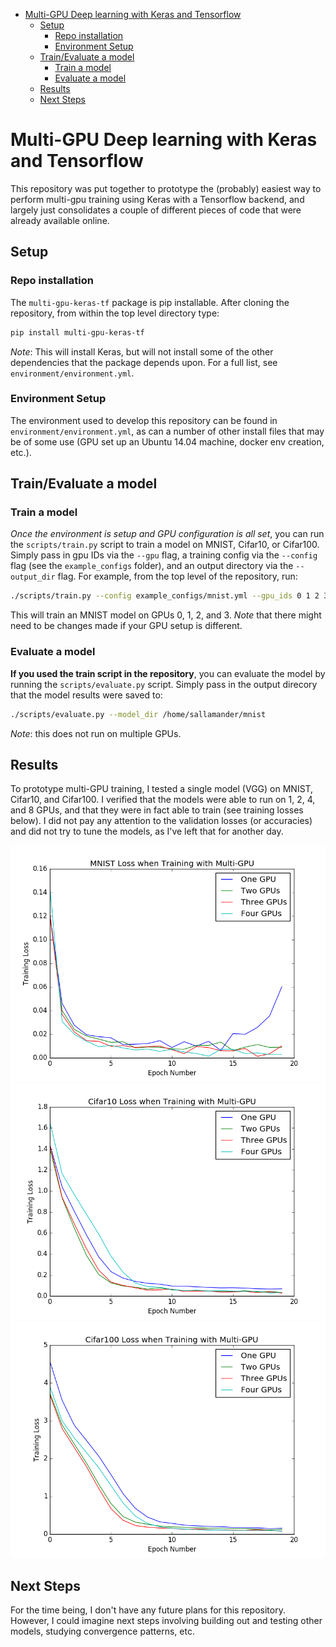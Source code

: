 <!-- START doctoc generated TOC please keep comment here to allow auto update -->
<!-- DON'T EDIT THIS SECTION, INSTEAD RE-RUN doctoc TO UPDATE -->


- [Multi-GPU Deep learning with Keras and Tensorflow](#multi-gpu-deep-learning-with-keras-and-tensorflow)
  - [Setup](#setup)
    - [Repo installation](#repo-installation)
    - [Environment Setup](#environment-setup)
  - [Train/Evaluate a model](#trainevaluate-a-model)
    - [Train a model](#train-a-model)
    - [Evaluate a model](#evaluate-a-model)
  - [Results](#results)
  - [Next Steps](#next-steps)

<!-- END doctoc generated TOC please keep comment here to allow auto update -->

# Multi-GPU Deep learning with Keras and Tensorflow

This repository was put together to prototype the (probably) easiest way to perform multi-gpu training using Keras with a Tensorflow backend, and largely just consolidates a couple of different pieces of code that were already available online.

## Setup

### Repo installation

The `multi-gpu-keras-tf` package is pip installable. After cloning the repository, from within the top level directory type:

```bash
pip install multi-gpu-keras-tf
```

*Note*: This will install Keras, but will not install some of the other dependencies that the package depends upon. For a full list, see `environment/environment.yml`.

### Environment Setup

The environment used to develop this repository can be found in `environment/environment.yml`, as can a number of other install files that may be of some use (GPU set up an Ubuntu 14.04 machine, docker env creation, etc.).

## Train/Evaluate a model

### Train a model

*Once the environment is setup and GPU configuration is all set*, you can run the `scripts/train.py` script to train a model on MNIST, Cifar10, or Cifar100. Simply pass in gpu IDs via the `--gpu` flag, a training config via the `--config` flag (see the `example_configs` folder), and an output directory via the `--output_dir` flag. For example, from the top level of the repository, run:

```bash
./scripts/train.py --config example_configs/mnist.yml --gpu_ids 0 1 2 3 --output_dir ~/home/sallamander/mnist
```

This will train an MNIST model on GPUs 0, 1, 2, and 3. *Note* that there might need to be changes made if your GPU setup is different.

### Evaluate a model

**If you used the train script in the repository**, you can evaluate the model by running the `scripts/evaluate.py` script. Simply pass in the output direcory that the model results were saved to:

```bash
./scripts/evaluate.py --model_dir /home/sallamander/mnist
```

*Note*: this does not run on multiple GPUs.

## Results

To prototype multi-GPU training, I tested a single model (VGG) on MNIST, Cifar10, and Cifar100. I verified that the models were able to run on 1, 2, 4, and 8 GPUs, and that they were in fact able to train (see training losses below). I did not pay any attention to the validation losses (or accuracies) and did not try to tune the models, as I've left that for another day.

![mnist_loss](readme_imgs/mnist_train_loss.png)
![cifar10_loss](readme_imgs/cifar10_train_loss.png)
![cifar100_loss](readme_imgs/cifar100_train_loss.png)

## Next Steps

For the time being, I don't have any future plans for this repository. However, I could imagine next steps involving building out and testing other models, studying convergence patterns, etc.

